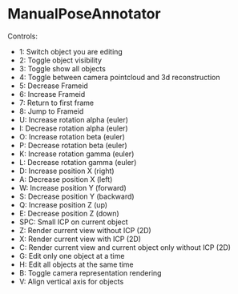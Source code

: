 
# ManualPoseAnnotator

Controls:
 * 1: Switch object you are editing
 * 2: Toggle object visibility
 * 3: Toggle show all objects
 * 4: Toggle between camera pointcloud and 3d reconstruction
 * 5: Decrease Frameid
 * 6: Increase Frameid
 * 7: Return to first frame
 * 8: Jump to Frameid
 * U: Increase rotation alpha (euler)
 * I: Decrease rotation alpha (euler)
 * O: Increase rotation beta (euler)
 * P: Decrease rotation beta (euler)
 * K: Increase rotation gamma (euler)
 * L: Decrease rotation gamma (euler)
 * D: Increase position X (right)
 * A: Decrease position X (left)
 * W: Increase position Y (forward)
 * S: Decrease position Y (backward)
 * Q: Increase position Z (up)
 * E: Decrease position Z (down)
 * SPC: Small ICP on current object
 * Z: Render current view without ICP (2D)
 * X: Render current view with ICP (2D)
 * C: Render current view and current object only without ICP (2D)
 * G: Edit only one object at a time
 * H: Edit all objects at the same time
 * B: Toggle camera representation rendering
 * V: Align vertical axis for objects
 